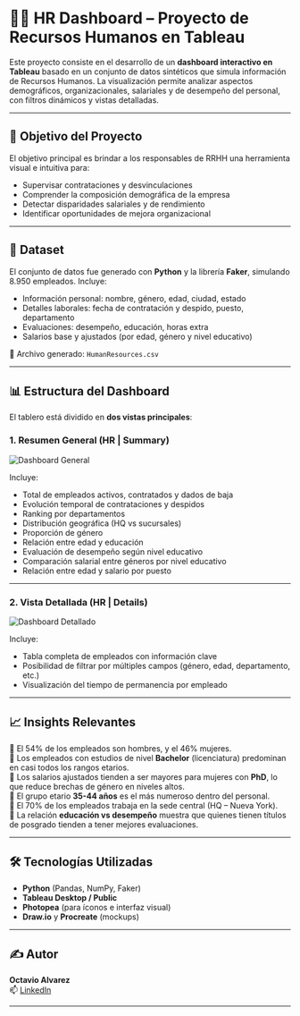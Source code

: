 # 👩‍💼 HR Dashboard – Proyecto de Recursos Humanos en Tableau

Este proyecto consiste en el desarrollo de un **dashboard interactivo en Tableau** basado en un conjunto de datos sintéticos que simula información de Recursos Humanos. La visualización permite analizar aspectos demográficos, organizacionales, salariales y de desempeño del personal, con filtros dinámicos y vistas detalladas.

---

## 🎯 Objetivo del Proyecto

El objetivo principal es brindar a los responsables de RRHH una herramienta visual e intuitiva para:

- Supervisar contrataciones y desvinculaciones
- Comprender la composición demográfica de la empresa
- Detectar disparidades salariales y de rendimiento
- Identificar oportunidades de mejora organizacional

---

## 🧾 Dataset

El conjunto de datos fue generado con **Python** y la librería **Faker**, simulando 8.950 empleados. Incluye:

- Información personal: nombre, género, edad, ciudad, estado
- Detalles laborales: fecha de contratación y despido, puesto, departamento
- Evaluaciones: desempeño, educación, horas extra
- Salarios base y ajustados (por edad, género y nivel educativo)

📁 Archivo generado: `HumanResources.csv`

---

## 📊 Estructura del Dashboard

El tablero está dividido en **dos vistas principales**:

### 1. **Resumen General (HR | Summary)**

![Dashboard General](Imágenes/dashboard-summary.png)

Incluye:
- Total de empleados activos, contratados y dados de baja
- Evolución temporal de contrataciones y despidos
- Ranking por departamentos
- Distribución geográfica (HQ vs sucursales)
- Proporción de género
- Relación entre edad y educación
- Evaluación de desempeño según nivel educativo
- Comparación salarial entre géneros por nivel educativo
- Relación entre edad y salario por puesto

---

### 2. **Vista Detallada (HR | Details)**

![Dashboard Detallado](Imágenes/dashboard-details.png)

Incluye:
- Tabla completa de empleados con información clave
- Posibilidad de filtrar por múltiples campos (género, edad, departamento, etc.)
- Visualización del tiempo de permanencia por empleado

---

## 📈 Insights Relevantes

🔹 El 54% de los empleados son hombres, y el 46% mujeres.  
🔹 Los empleados con estudios de nivel **Bachelor** (licenciatura) predominan en casi todos los rangos etarios.  
🔹 Los salarios ajustados tienden a ser mayores para mujeres con **PhD**, lo que reduce brechas de género en niveles altos.  
🔹 El grupo etario **35-44 años** es el más numeroso dentro del personal.  
🔹 El 70% de los empleados trabaja en la sede central (HQ – Nueva York).  
🔹 La relación **educación vs desempeño** muestra que quienes tienen títulos de posgrado tienden a tener mejores evaluaciones.  

---

## 🛠️ Tecnologías Utilizadas

- **Python** (Pandas, NumPy, Faker)
- **Tableau Desktop / Public**
- **Photopea** (para íconos e interfaz visual)
- **Draw.io** y **Procreate** (mockups)

---

## ✍️ Autor

**Octavio Alvarez**  
📫 [LinkedIn](https://linkedin.com/in/octavio-alvarez-6a229b223)  


---

